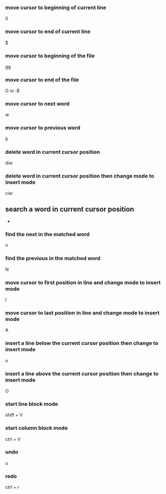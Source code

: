 ### move cursor to beginning of current line
0
### move cursor to end of current line
$

### move cursor to beginning of the file
gg

### move cursor to end of the file
G or :$

### move cursor to next word
w

### move cursor to previous word
b

### delete word in current cursor position
diw

### delete word in current cursor position then change mode to insert mode
ciw

## search a word in current cursor position
* 

### find the next in the matched word
n

### find the previous in the matched word
N

### move cursor to first position in line and change mode to insert mode
I

### move cursor to last position in line and change mode to insert mode
A

### insert a line below the current cursor position then change to insert mode
o

### insert a line above the current cursor position then change to insert mode
O

### start line block mode
shift + V

### start column block mode
ctrl + V

### undo 
u

### redo
ctrl + r
